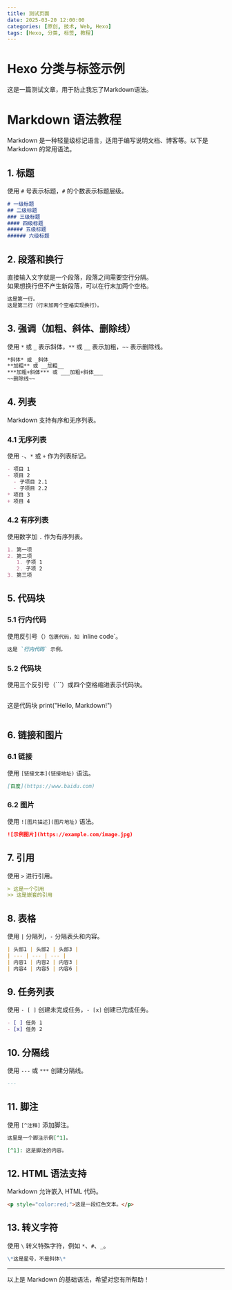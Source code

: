```yaml
---
title: 测试页面
date: 2025-03-20 12:00:00
categories: [原创, 技术, Web, Hexo]
tags: [Hexo, 分类, 标签, 教程]
---
```


# Hexo 分类与标签示例

这是一篇测试文章，用于防止我忘了Markdown语法。

# Markdown 语法教程

Markdown 是一种轻量级标记语言，适用于编写说明文档、博客等。以下是 Markdown 的常用语法。

## 1. 标题
使用 `#` 号表示标题，`#` 的个数表示标题层级。

```markdown
# 一级标题
## 二级标题
### 三级标题
#### 四级标题
##### 五级标题
###### 六级标题
```

## 2. 段落和换行
直接输入文字就是一个段落，段落之间需要空行分隔。  
如果想换行但不产生新段落，可以在行末加两个空格。

```markdown
这是第一行。  
这是第二行（行末加两个空格实现换行）。
```

## 3. 强调（加粗、斜体、删除线）
使用 `*` 或 `_` 表示斜体，`**` 或 `__` 表示加粗，`~~` 表示删除线。

```markdown
*斜体* 或 _斜体_  
**加粗** 或 __加粗__  
***加粗+斜体*** 或 ___加粗+斜体___  
~~删除线~~
```

## 4. 列表
Markdown 支持有序和无序列表。

### 4.1 无序列表
使用 `-`、`*` 或 `+` 作为列表标记。

```markdown
- 项目 1
- 项目 2
  - 子项目 2.1
  - 子项目 2.2
* 项目 3
+ 项目 4
```

### 4.2 有序列表
使用数字加 `.` 作为有序列表。

```markdown
1. 第一项
2. 第二项
   1. 子项 1
   2. 子项 2
3. 第三项
```

## 5. 代码块
### 5.1 行内代码
使用反引号（`）包裹代码，如 `inline code`。

```markdown
这是 `行内代码` 示例。
```

### 5.2 代码块
使用三个反引号（```）或四个空格缩进表示代码块。

```markdown
```
这是代码块
print("Hello, Markdown!")
```
```

## 6. 链接和图片
### 6.1 链接
使用 `[链接文本](链接地址)` 语法。

```markdown
[百度](https://www.baidu.com)
```

### 6.2 图片
使用 `![图片描述](图片地址)` 语法。

```markdown
![示例图片](https://example.com/image.jpg)
```

## 7. 引用
使用 `>` 进行引用。

```markdown
> 这是一个引用
>> 这是嵌套的引用
```

## 8. 表格
使用 `|` 分隔列，`-` 分隔表头和内容。

```markdown
| 头部1 | 头部2 | 头部3 |
| --- | --- | --- |
| 内容1 | 内容2 | 内容3 |
| 内容4 | 内容5 | 内容6 |
```

## 9. 任务列表
使用 `- [ ]` 创建未完成任务，`- [x]` 创建已完成任务。

```markdown
- [ ] 任务 1
- [x] 任务 2
```

## 10. 分隔线
使用 `---` 或 `***` 创建分隔线。

```markdown
---
```

## 11. 脚注
使用 `[^注释]` 添加脚注。

```markdown
这里是一个脚注示例[^1]。

[^1]: 这是脚注的内容。
```

## 12. HTML 语法支持
Markdown 允许嵌入 HTML 代码。

```markdown
<p style="color:red;">这是一段红色文本。</p>
```

## 13. 转义字符
使用 `\` 转义特殊字符，例如 `*`、`#`、`_`。

```markdown
\*这是星号，不是斜体\*
```

---

以上是 Markdown 的基础语法，希望对您有所帮助！
